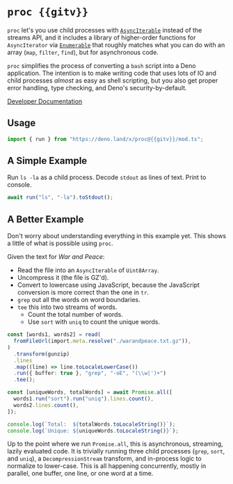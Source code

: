 # `proc {{gitv}}`

`proc` let's you use child processes with
[`AsyncIterable`](https://developer.mozilla.org/en-US/docs/Web/JavaScript/Reference/Global_Objects/AsyncIterator)
instead of the streams API, and it includes a library of higher-order functions
for `AsyncIterator` via
[`Enumerable`](https://deno.land/x/proc@{{gitv}}/mod.ts?s=Enumerable) that
roughly matches what you can do with an array (`map`, `filter`, `find`), but for
asynchronous code.

`proc` simplifies the process of converting a `bash` script into a Deno
application. The intention is to make writing code that uses lots of IO and
child processes _almost_ as easy as shell scripting, but you also get proper
error handling, type checking, and Deno's security-by-default.

[Developer Documentation](https://deno.land/x/proc@{{gitv}}/mod.ts)

## Usage

```typescript
import { run } from "https://deno.land/x/proc@{{gitv}}/mod.ts";
```

## A Simple Example

Run `ls -la` as a child process. Decode `stdout` as lines of text. Print to
console.

```typescript
await run("ls", "-la").toStdout();
```

## A Better Example

Don't worry about understanding everything in this example yet. This shows a
little of what is possible using `proc`.

Given the text for _War and Peace_:

- Read the file into an `AsyncIterable` of `Uint8Array`.
- Uncompress it (the file is GZ'd).
- Convert to lowercase using JavaScript, because the JavaScript conversion is
  more correct than the one in `tr`.
- `grep` out all the words on word boundaries.
- `tee` this into two streams of words.
  - Count the total number of words.
  - Use `sort` with `uniq` to count the unique words.

```typescript
const [words1, words2] = read(
  fromFileUrl(import.meta.resolve("./warandpeace.txt.gz")),
)
  .transform(gunzip)
  .lines
  .map((line) => line.toLocaleLowerCase())
  .run({ buffer: true }, "grep", "-oE", "(\\w|')+")
  .tee();

const [uniqueWords, totalWords] = await Promise.all([
  words1.run("sort").run("uniq").lines.count(),
  words2.lines.count(),
]);

console.log(`Total:  ${totalWords.toLocaleString()}`);
console.log(`Unique: ${uniqueWords.toLocaleString()}`);
```

Up to the point where we run `Promise.all`, this is asynchronous, streaming,
lazily evaluated code. It is trivially running three child processes (`grep`,
`sort`, and `uniq`), a `DecompressionStream` transform, and in-process logic to
normalize to lower-case. This is all happening concurrently, mostly in parallel,
one buffer, one line, or one word at a time.
